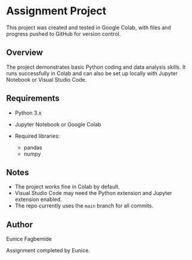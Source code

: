 # Assignment Project

This project was created and tested in Google Colab, with files and progress pushed to GitHub for version control.

## Overview

The project demonstrates basic Python coding and data analysis skills. It runs successfully in Colab and can also be set up locally with Jupyter Notebook or Visual Studio Code.

## Requirements

* Python 3.x
* Jupyter Notebook or Google Colab
* Required libraries:

  * pandas
  * numpy

## Notes

* The project works fine in Colab by default.
* Visual Studio Code may need the Python extension and Jupyter extension enabled.
* The repo currently uses the `main` branch for all commits.

## Author
Eunice Fagbemide

Assignment completed by Eunice.
